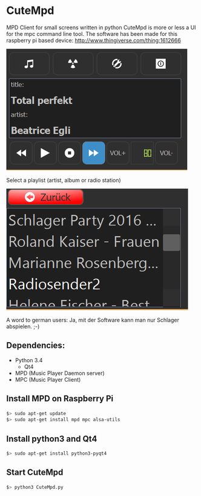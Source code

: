 # CuteMpd
MPD Client for small screens written in python
CuteMpd is more or less a UI for the mpc command line tool.
The software has been made for this raspberry pi based device:
http://www.thingiverse.com/thing:1612666


![Mainview](CuteMpd/Screenshots/mainview.png)

Select a playlist (artist, album or radio station)

![Select Playlist](CuteMpd/Screenshots/select_playlist.png)

A word to german users:
Ja, mit der Software kann man nur Schlager abspielen. ;-)


## Dependencies:
* Python 3.4
  * Qt4
* MPD (Music Player Daemon server)
* MPC (Music Player Client)

## Install MPD on Raspberry Pi
```sh
$> sudo apt-get update
$> sudo apt-get install mpd mpc alsa-utils
```

## Install python3 and Qt4
```sh
$> sudo apt-get install python3-pyqt4
```

## Start CuteMpd
```sh
$> python3 CuteMpd.py
```








